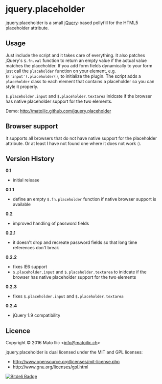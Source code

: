 # jquery.placeholder #

jquery.placeholder is a small [jQuery](http://jquery.com)-based pollyfill for the HTML5 placeholder attribute.

## Usage ##

Just include the script and it takes care of everything. It also patches jQuery's `$.fn.val` function to return an empty value if the actual value matches the placeholder. If you add form fields dynamically to your form just call the `placeholder` function on your element, e.g. `$('input').placeholder()`, to initialize the plugin. The script adds a `placeholder` class to each element that contains a placeholder so you can style it properly.

`$.placeholder.input` and `$.placeholder.textarea` inidcate if the browser has native placeholder support for the two elements.

Demo: http://matoilic.github.com/jquery.placeholder

## Browser support ##

It supports all browsers that do not have native support for the placeholder attribute. Or at least I have not found one where it does not work :).

## Version History ##

**0.1**

* initial release

**0.1.1**

* define an empty `$.fn.placeholder` function if native browser support is available

**0.2**

* improved handling of password fields

**0.2.1**

* it doesn't drop and recreate password fields so that long time references don't break

**0.2.2**

* fixes IE6 support
* `$.placeholder.input` and `$.placeholder.textarea` to inidcate if the browser has native placeholder support for the two elements

**0.2.3**

* fixes `$.placeholder.input` and `$.placeholder.textarea`

**0.2.4**

* jQuery 1.9 compatibility

## Licence ##

Copyright &copy; 2016 Mato Ilic <<info@matoilic.ch>>

jquery.placeholder is dual licensed under the MIT and GPL licenses:

* http://www.opensource.org/licenses/mit-license.php 
* http://www.gnu.org/licenses/gpl.html

[![Bitdeli Badge](https://d2weczhvl823v0.cloudfront.net/matoilic/jquery.placeholder/trend.png)](https://bitdeli.com/free "Bitdeli Badge")

